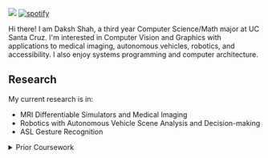 ![](https://komarev.com/ghpvc/?username=dakshshah03)
[![spotify](https://api.statusbadges.me/badge/spotify/313141511141195777)](https://api.statusbadges.me/openspotify/313141511141195777) <br>


Hi there! I am Daksh Shah, a third year Computer Science/Math major at UC Santa Cruz.
I'm interested in Computer Vision and Graphics with applications to medical imaging, autonomous vehicles, robotics, and accessibility. I also enjoy systems programming and computer architecture.

## Research
My current research is in:
- MRI Differentiable Simulators and Medical Imaging
- Robotics with Autonomous Vehicle Scene Analysis and Decision-making
- ASL Gesture Recognition
<details>
  <summary>Prior Coursework</summary>
Here's some of the courses I've taken while at UCSC.
### Computer Science

#### Graduate
- CSE 240: Artificial Intelligence
- CSE 290c: Advance Topics in Machine Learning (NeuroSymbolic AI)
- CSE 290c: Advance Topics in Machine Learning (Differentiable Programming)
- STAT 206: Applied Bayesian Statistics

#### Upper Division
- CSE 160/L: Introduction to Computer Graphics
- CSE 138: Distributed Systems
- CSE 144: Applied Machine Learning: Deep Learning
- CSE 130: Principles of Computer Systems Design
- CSE 102: Introduction to Analysis of Algorithms
- CSE 120: Computer Architecture
- CSE 103: Computational Models
- CSE 101: Introduction to Data Structures and Algorithms
- CSE 107: Probability and Statistics for Engineers

#### Lower Division
- CSE 30: Programming Abstractions in Python
- CSE 12: Computer Systems and Assembly
- CSE 13s: Computer Systems and C Programming
- ECE 30: Engineering Principles of Electronics


### Mathematics
- MATH 105a: Real Analysis I
- MATH 115: Graph Theory
- MATH 100: Introduction to Proof and Problem Solving
- MATH 19a: Calculus I
- MATH 19b: Calculus II
- MATH 21: Linear Algebra
- MATH 23a: Vector Calculus I
- MATH 23b: Vector Calculus II
- MATH 24: Ordinary Differential Equations
</details>
